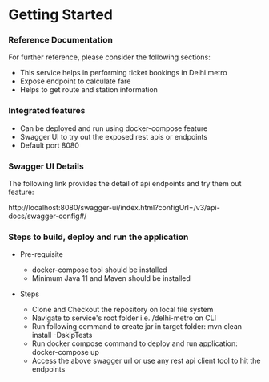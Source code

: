 # Getting Started

### Reference Documentation
For further reference, please consider the following sections:

* This service helps in performing ticket bookings in Delhi metro
* Expose endpoint to calculate fare
* Helps to get route and station information

### Integrated features
* Can be deployed and run using docker-compose feature
* Swagger UI to try out the exposed rest apis or endpoints
* Default port 8080

### Swagger UI Details
The following link provides the detail of api endpoints and try them out feature:

http://localhost:8080/swagger-ui/index.html?configUrl=/v3/api-docs/swagger-config#/

### Steps to build, deploy and run the application
* Pre-requisite
  - docker-compose tool should be installed
  - Minimum Java 11 and Maven should be installed
  
* Steps
  - Clone and Checkout the repository on local file system
  - Navigate to service's root folder i.e. /delhi-metro on CLI
  - Run following command to create jar in target folder: mvn clean install -DskipTests
  - Run docker compose command to deploy and run application: docker-compose up
  - Access the above swagger url or use any rest api client tool to hit the endpoints
    
    


